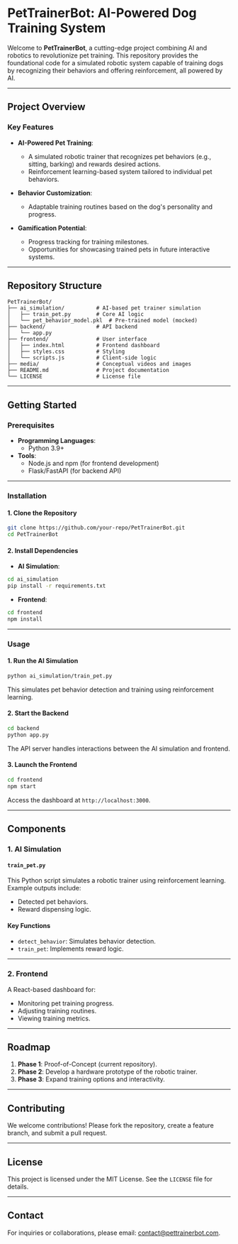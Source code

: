# PetTrainerBot: AI-Powered Dog Training System

Welcome to **PetTrainerBot**, a cutting-edge project combining AI and robotics to revolutionize pet training. This repository provides the foundational code for a simulated robotic system capable of training dogs by recognizing their behaviors and offering reinforcement, all powered by AI.

---

## Project Overview

### Key Features
- **AI-Powered Pet Training**:
  - A simulated robotic trainer that recognizes pet behaviors (e.g., sitting, barking) and rewards desired actions.
  - Reinforcement learning-based system tailored to individual pet behaviors.

- **Behavior Customization**:
  - Adaptable training routines based on the dog's personality and progress.

- **Gamification Potential**:
  - Progress tracking for training milestones.
  - Opportunities for showcasing trained pets in future interactive systems.

---

## Repository Structure

```
PetTrainerBot/
├── ai_simulation/          # AI-based pet trainer simulation
│   ├── train_pet.py        # Core AI logic
│   └── pet_behavior_model.pkl  # Pre-trained model (mocked)
├── backend/                # API backend
│   └── app.py
├── frontend/               # User interface
│   ├── index.html          # Frontend dashboard
│   ├── styles.css          # Styling
│   └── scripts.js          # Client-side logic
├── media/                  # Conceptual videos and images
├── README.md               # Project documentation
└── LICENSE                 # License file
```

---

## Getting Started

### Prerequisites

- **Programming Languages**:
  - Python 3.9+
- **Tools**:
  - Node.js and npm (for frontend development)
  - Flask/FastAPI (for backend API)

---

### Installation

#### 1. Clone the Repository
```bash
git clone https://github.com/your-repo/PetTrainerBot.git
cd PetTrainerBot
```

#### 2. Install Dependencies

- **AI Simulation**:
```bash
cd ai_simulation
pip install -r requirements.txt
```

- **Frontend**:
```bash
cd frontend
npm install
```

---

### Usage

#### 1. Run the AI Simulation
```bash
python ai_simulation/train_pet.py
```
This simulates pet behavior detection and training using reinforcement learning.

#### 2. Start the Backend
```bash
cd backend
python app.py
```
The API server handles interactions between the AI simulation and frontend.

#### 3. Launch the Frontend
```bash
cd frontend
npm start
```
Access the dashboard at `http://localhost:3000`.

---

## Components

### 1. AI Simulation
#### `train_pet.py`
This Python script simulates a robotic trainer using reinforcement learning. Example outputs include:
- Detected pet behaviors.
- Reward dispensing logic.

#### Key Functions
- `detect_behavior`: Simulates behavior detection.
- `train_pet`: Implements reward logic.

---

### 2. Frontend
A React-based dashboard for:
- Monitoring pet training progress.
- Adjusting training routines.
- Viewing training metrics.

---

## Roadmap

1. **Phase 1**: Proof-of-Concept (current repository).
2. **Phase 2**: Develop a hardware prototype of the robotic trainer.
3. **Phase 3**: Expand training options and interactivity.

---

## Contributing
We welcome contributions! Please fork the repository, create a feature branch, and submit a pull request.

---

## License
This project is licensed under the MIT License. See the `LICENSE` file for details.

---

## Contact
For inquiries or collaborations, please email: [contact@pettrainerbot.com](mailto:contact@pettrainerbot.com).
